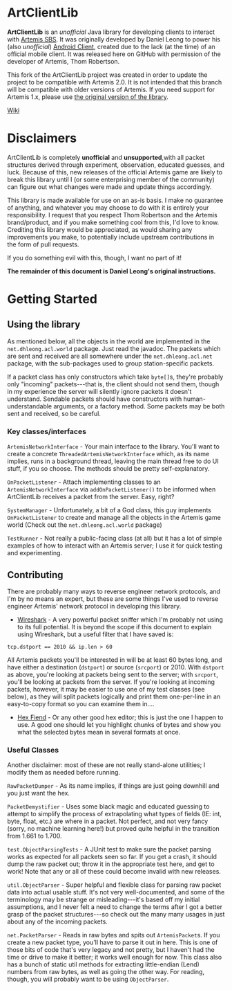 ArtClientLib
============

**ArtClientLib** is an _unofficial_ Java library for developing clients to interact 
with [Artemis SBS](http://www.artemis.eochu.com/). It was originally developed
by Daniel Leong to power his (also _unofficial_) 
[Android Client](http://www.artemis.eochu.com/?page_id=28#/20121018/unofficial-android-client-for-artemis-1988927/),
created due to the lack (at the time) of an official mobile client. It was
released here on GitHub with permission of the developer of Artemis, Thom
Robertson.

This fork of the ArtClientLib project was created in order to update the project
to be compatible with Artemis 2.0. It is not intended that this branch will be
compatible with older versions of Artemis. If you need support for Artemis 1.x,
please use
[the original version of the library](https://github.com/dhleong/ArtClientLib).

[Wiki](https://github.com/rjwut/ArtClientLib/wiki)


# Disclaimers

ArtClientLib is completely **unofficial** and **unsupported**,with all packet
structures derived through experiment, observation, educated guesses, and luck.
Because of this, new releases of the official Artemis game are likely to break
this library until I (or some enterprising member of the community) can figure
out what changes were made and update things accordingly.

This library is made available for use on an as-is basis. I make no guarantee
of anything, and whatever you may choose to do with it is entirely your
responsibility. I request that you respect Thom Robertson and the Artemis
brand/product, and if you make something cool from this, I'd love to know.
Crediting this library would be appreciated, as would sharing any improvements
you make, to potentially include upstream contributions in the form of pull
requests. 

If you do something evil with this, though, I want no part of it!


**The remainder of this document is Daniel Leong's original instructions.**


# Getting Started

## Using the library

As mentioned below, all the objects in the world are implemented in the
`net.dhleong.acl.world` package. Just read the javadoc. The packets
which are sent and received are all somewhere under the 
`net.dhleong.acl.net` package, with the sub-packages used to group
station-specific packets.

If a packet class has only constructors which take `byte[]`s, they're
probably only "incoming" packets---that is, the client should not send them,
though in my experience the server will silently ignore packets it doesn't
understand. Sendable packets should have constructors with 
human-understandable arguments, or a factory method. Some packets may be
both sent and received, so be careful.


### Key classes/interfaces

`ArtemisNetworkInterface` - Your main interface to the library. You'll want
to create a concrete `ThreadedArtemisNetworkInterface` which, as its name
implies, runs in a background thread, leaving the main thread free to do
UI stuff, if you so choose. The methods should be pretty self-explanatory.

`OnPacketListener` - Attach implementing classes to an 
`ArtemisNetworkInterface` via `addOnPacketListener()` to be informed 
when ArtClientLib receives a packet from the server. Easy, right?

`SystemManager` - Unfortunately, a bit of a God class, this guy implements
`OnPacketListener` to create and manage all the objects in the Artemis
game world (Check out the `net.dhleong.acl.world` package)

`TestRunner` - Not really a public-facing class (at all) but it has a 
lot of simple examples of how to interact with an Artemis server; I use it
for quick testing and experimenting. 


## Contributing

There are probably many ways to reverse engineer network protocols, and I'm
by no means an expert, but these are some things I've used to reverse 
engineer Artemis' network protocol in developing this library.

* [Wireshark](http://www.wireshark.org/) - A very powerful packet sniffer
which I'm probably not using to its full potential. It is beyond the scope
if this document to explain using Wireshark, but a useful filter that I
have saved is:

```
tcp.dstport == 2010 && ip.len > 60
```

All Artemis packets you'll be interested in will be at least 60 bytes long,
and have either a destination (`dstport`) or source (`srcport`) or 2010. 
With `dstport` as above, you're looking at packets being sent to the server;
with `srcport`, you'll be looking at packets from the server.
If you're looking at incoming packets, however, it may be easier to use
one of my test classes (see below), as they will split packets logically
and print them one-per-line in an easy-to-copy format so you can examine
them in....

* [Hex Fiend](http://ridiculousfish.com/hexfiend/) - Or any other good
hex editor; this is just the one I happen to use. A good one should let 
you highlight chunks of bytes and
show you what the selected bytes mean in several formats at once. 


### Useful Classes

Another disclaimer: most of these are not really stand-alone utilities; I 
modify them as needed before running.

`RawPacketDumper` - As its name implies, if things are just going downhill
and you just want the hex. 

`PacketDemystifier` - Uses some black magic and educated guessing to attempt
to simplify the process of extrapolating what types of fields (IE: int, byte,
float, etc.) are where in a packet. Not perfect, and not very fancy (sorry,
no machine learning here!) but proved quite helpful in the transition from
1.661 to 1.700.

`test.ObjectParsingTests` - A JUnit test to make sure the 
packet parsing works as expected for all packets seen so far. If you get
a crash, it should dump the raw packet out; throw it in the appropriate
test here, and get to work! Note that any or all of these could become
invalid with new releases.

`util.ObjectParser` - Super helpful and flexible class for parsing raw packet
data into actual usable stuff. It's not very well-documented, and some of the 
terminology may be strange or misleading---it's based off my initial
assumptions, and I never felt a need to change the terms after I got a better
grasp of the packet structures---so check out the many many usages in just
about any of the incoming packets.

`net.PacketParser` - Reads in raw bytes and spits out `ArtemisPacket`s. If
you create a new packet type, you'll have to parse it out in here. This is
one of those bits of code that's very legacy and not pretty, but I haven't
had the time or drive to make it better; it works well enough for now. 
This class also has a bunch of static util methods for extracting 
little-endian (Lend) numbers from raw bytes, as well as going the other way.
For reading, though, you will probably want to be using `ObjectParser`.
